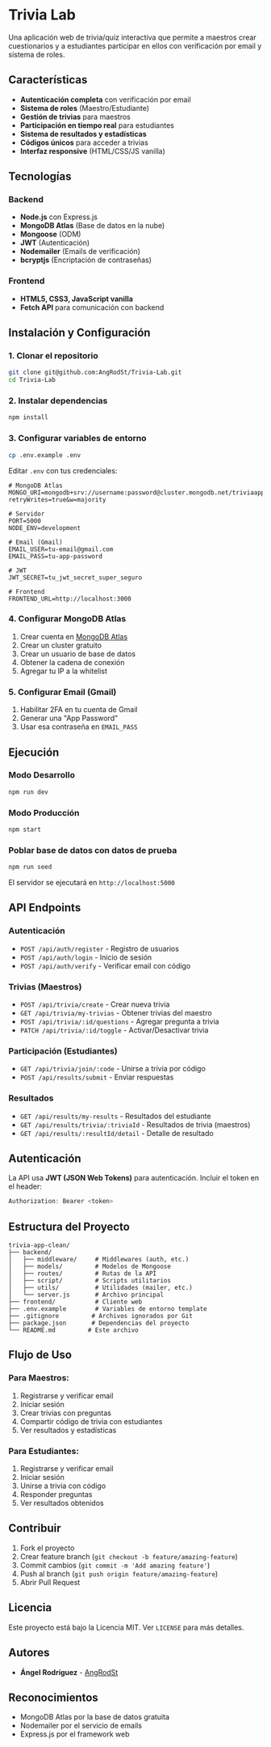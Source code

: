 # Trivia Lab

Una aplicación web de trivia/quiz interactiva que permite a maestros crear cuestionarios y a estudiantes participar en ellos con verificación por email y sistema de roles.

## Características

- **Autenticación completa** con verificación por email
- **Sistema de roles** (Maestro/Estudiante)
- **Gestión de trivias** para maestros
- **Participación en tiempo real** para estudiantes
- **Sistema de resultados y estadísticas**
- **Códigos únicos** para acceder a trivias
- **Interfaz responsive** (HTML/CSS/JS vanilla)

## Tecnologías

### Backend
- **Node.js** con Express.js
- **MongoDB Atlas** (Base de datos en la nube)
- **Mongoose** (ODM)
- **JWT** (Autenticación)
- **Nodemailer** (Emails de verificación)
- **bcryptjs** (Encriptación de contraseñas)

### Frontend
- **HTML5, CSS3, JavaScript vanilla**
- **Fetch API** para comunicación con backend

## Instalación y Configuración

### 1. Clonar el repositorio
```bash
git clone git@github.com:AngRodSt/Trivia-Lab.git
cd Trivia-Lab
```

### 2. Instalar dependencias
```bash
npm install
```

### 3. Configurar variables de entorno
```bash
cp .env.example .env
```

Editar `.env` con tus credenciales:
```env
# MongoDB Atlas
MONGO_URI=mongodb+srv://username:password@cluster.mongodb.net/triviaapp?retryWrites=true&w=majority

# Servidor
PORT=5000
NODE_ENV=development

# Email (Gmail)
EMAIL_USER=tu-email@gmail.com
EMAIL_PASS=tu-app-password

# JWT
JWT_SECRET=tu_jwt_secret_super_seguro

# Frontend
FRONTEND_URL=http://localhost:3000
```

### 4. Configurar MongoDB Atlas

1. Crear cuenta en [MongoDB Atlas](https://www.mongodb.com/cloud/atlas)
2. Crear un cluster gratuito
3. Crear un usuario de base de datos
4. Obtener la cadena de conexión
5. Agregar tu IP a la whitelist

### 5. Configurar Email (Gmail)

1. Habilitar 2FA en tu cuenta de Gmail
2. Generar una "App Password"
3. Usar esa contraseña en `EMAIL_PASS`

## Ejecución

### Modo Desarrollo
```bash
npm run dev
```

### Modo Producción
```bash
npm start
```

### Poblar base de datos con datos de prueba
```bash
npm run seed
```

El servidor se ejecutará en `http://localhost:5000`

## API Endpoints

### Autenticación
- `POST /api/auth/register` - Registro de usuarios
- `POST /api/auth/login` - Inicio de sesión
- `POST /api/auth/verify` - Verificar email con código

### Trivias (Maestros)
- `POST /api/trivia/create` - Crear nueva trivia
- `GET /api/trivia/my-trivias` - Obtener trivias del maestro
- `POST /api/trivia/:id/questions` - Agregar pregunta a trivia
- `PATCH /api/trivia/:id/toggle` - Activar/Desactivar trivia

### Participación (Estudiantes)
- `GET /api/trivia/join/:code` - Unirse a trivia por código
- `POST /api/results/submit` - Enviar respuestas

### Resultados
- `GET /api/results/my-results` - Resultados del estudiante
- `GET /api/results/trivia/:triviaId` - Resultados de trivia (maestros)
- `GET /api/results/:resultId/detail` - Detalle de resultado

## Autenticación

La API usa **JWT (JSON Web Tokens)** para autenticación. Incluir el token en el header:

```javascript
Authorization: Bearer <token>
```

## Estructura del Proyecto

```
trivia-app-clean/
├── backend/
│   ├── middleware/     # Middlewares (auth, etc.)
│   ├── models/         # Modelos de Mongoose
│   ├── routes/         # Rutas de la API
│   ├── script/         # Scripts utilitarios
│   ├── utils/          # Utilidades (mailer, etc.)
│   └── server.js       # Archivo principal
├── frontend/           # Cliente web
├── .env.example        # Variables de entorno template
├── .gitignore         # Archivos ignorados por Git
├── package.json       # Dependencias del proyecto
└── README.md         # Este archivo
```

## Flujo de Uso

### Para Maestros:
1. Registrarse y verificar email
2. Iniciar sesión
3. Crear trivias con preguntas
4. Compartir código de trivia con estudiantes
5. Ver resultados y estadísticas

### Para Estudiantes:
1. Registrarse y verificar email
2. Iniciar sesión
3. Unirse a trivia con código
4. Responder preguntas
5. Ver resultados obtenidos

## Contribuir

1. Fork el proyecto
2. Crear feature branch (`git checkout -b feature/amazing-feature`)
3. Commit cambios (`git commit -m 'Add amazing feature'`)
4. Push al branch (`git push origin feature/amazing-feature`)
5. Abrir Pull Request

## Licencia

Este proyecto está bajo la Licencia MIT. Ver `LICENSE` para más detalles.

## Autores

- **Ángel Rodríguez** - [AngRodSt](https://github.com/AngRodSt)

## Reconocimientos

- MongoDB Atlas por la base de datos gratuita
- Nodemailer por el servicio de emails
- Express.js por el framework web